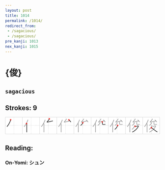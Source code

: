 ```yaml
---
layout: post
title: 1014
permalink: /1014/
redirect_from:
 - /sagacious/
 - /sagacious/
pre_kanji: 1013
nex_kanji: 1015
---
```


# {俊}

## `sagacious`

## Strokes: 9

<div class="stroke"><img src="../images/E4BF8A.png" /></div>

## Reading:

### On-Yomi: シュン
